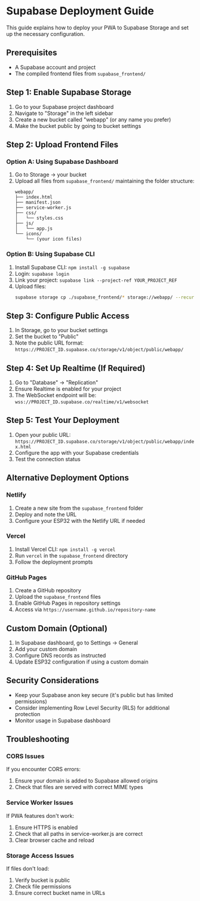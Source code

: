 # Supabase Deployment Guide

This guide explains how to deploy your PWA to Supabase Storage and set up the necessary configuration.

## Prerequisites

- A Supabase account and project
- The compiled frontend files from `supabase_frontend/`

## Step 1: Enable Supabase Storage

1. Go to your Supabase project dashboard
2. Navigate to "Storage" in the left sidebar
3. Create a new bucket called "webapp" (or any name you prefer)
4. Make the bucket public by going to bucket settings

## Step 2: Upload Frontend Files

### Option A: Using Supabase Dashboard
1. Go to Storage → your bucket
2. Upload all files from `supabase_frontend/` maintaining the folder structure:
   ```
   webapp/
   ├── index.html
   ├── manifest.json
   ├── service-worker.js
   ├── css/
   │   └── styles.css
   ├── js/
   │   └── app.js
   └── icons/
       └── (your icon files)
   ```

### Option B: Using Supabase CLI
1. Install Supabase CLI: `npm install -g supabase`
2. Login: `supabase login`
3. Link your project: `supabase link --project-ref YOUR_PROJECT_REF`
4. Upload files:
   ```bash
   supabase storage cp ./supabase_frontend/* storage://webapp/ --recursive
   ```

## Step 3: Configure Public Access

1. In Storage, go to your bucket settings
2. Set the bucket to "Public"
3. Note the public URL format: `https://PROJECT_ID.supabase.co/storage/v1/object/public/webapp/`

## Step 4: Set Up Realtime (If Required)

1. Go to "Database" → "Replication"
2. Ensure Realtime is enabled for your project
3. The WebSocket endpoint will be: `wss://PROJECT_ID.supabase.co/realtime/v1/websocket`

## Step 5: Test Your Deployment

1. Open your public URL: `https://PROJECT_ID.supabase.co/storage/v1/object/public/webapp/index.html`
2. Configure the app with your Supabase credentials
3. Test the connection status

## Alternative Deployment Options

### Netlify
1. Create a new site from the `supabase_frontend` folder
2. Deploy and note the URL
3. Configure your ESP32 with the Netlify URL if needed

### Vercel
1. Install Vercel CLI: `npm install -g vercel`
2. Run `vercel` in the `supabase_frontend` directory
3. Follow the deployment prompts

### GitHub Pages
1. Create a GitHub repository
2. Upload the `supabase_frontend` files
3. Enable GitHub Pages in repository settings
4. Access via `https://username.github.io/repository-name`

## Custom Domain (Optional)

1. In Supabase dashboard, go to Settings → General
2. Add your custom domain
3. Configure DNS records as instructed
4. Update ESP32 configuration if using a custom domain

## Security Considerations

- Keep your Supabase anon key secure (it's public but has limited permissions)
- Consider implementing Row Level Security (RLS) for additional protection
- Monitor usage in Supabase dashboard

## Troubleshooting

### CORS Issues
If you encounter CORS errors:
1. Ensure your domain is added to Supabase allowed origins
2. Check that files are served with correct MIME types

### Service Worker Issues
If PWA features don't work:
1. Ensure HTTPS is enabled
2. Check that all paths in service-worker.js are correct
3. Clear browser cache and reload

### Storage Access Issues
If files don't load:
1. Verify bucket is public
2. Check file permissions
3. Ensure correct bucket name in URLs
